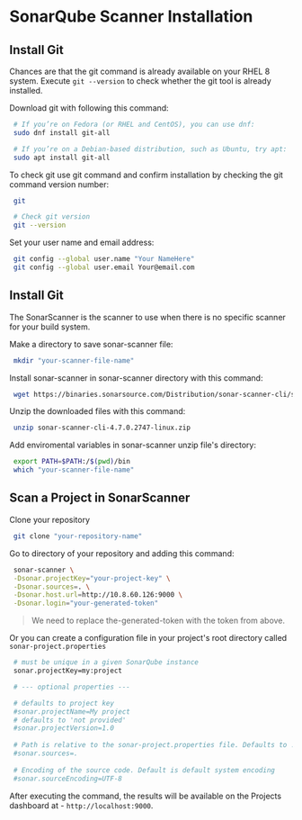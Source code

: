 # SonarQube Scanner Installation

## Install Git

Chances are that the git command is already available on your RHEL 8 system.
Execute `git --version` to check whether the git tool is already installed.

Download git with following this command:

```bash
 # If you’re on Fedora (or RHEL and CentOS), you can use dnf:
 sudo dnf install git-all
```

```bash
 # If you’re on a Debian-based distribution, such as Ubuntu, try apt:
 sudo apt install git-all
```

To check git use git command and confirm installation by checking the git command version number:

```bash
 git

 # Check git version
 git --version
```

Set your user name and email address:

```bash
 git config --global user.name "Your NameHere"
 git config --global user.email Your@email.com
```

## Install Git

The SonarScanner is the scanner to use when there is no specific scanner for your build system.

Make a directory to save sonar-scanner file:

```bash
 mkdir "your-scanner-file-name"
```

Install sonar-scanner in sonar-scanner directory with this command:

```bash
 wget https://binaries.sonarsource.com/Distribution/sonar-scanner-cli/sonar-scanner-cli-4.7.0.2747-linux.zip
```

Unzip the downloaded files with this command:

```bash
 unzip sonar-scanner-cli-4.7.0.2747-linux.zip
```

Add enviromental variables in sonar-scanner unzip file's directory:

```bash
 export PATH=$PATH:/$(pwd)/bin
 which "your-scanner-file-name"
```

<!-- Set some configuration for routing to :

```bash
 nc -v 10.8.60.126 9000
``` -->

## Scan a Project in SonarScanner

Clone your repository 

```bash
 git clone "your-repository-name"
```

Go to directory of your repository and adding this command:

```bash
 sonar-scanner \
 -Dsonar.projectKey="your-project-key" \
 -Dsonar.sources=. \
 -Dsonar.host.url=http://10.8.60.126:9000 \
 -Dsonar.login="your-generated-token"
```

>We need to replace the-generated-token with the token from above.

Or you can create a configuration file in your project's root directory called `sonar-project.properties`

```bash
 # must be unique in a given SonarQube instance
 sonar.projectKey=my:project

 # --- optional properties ---

 # defaults to project key
 #sonar.projectName=My project
 # defaults to 'not provided'
 #sonar.projectVersion=1.0
 
 # Path is relative to the sonar-project.properties file. Defaults to .
 #sonar.sources=.
 
 # Encoding of the source code. Default is default system encoding
 #sonar.sourceEncoding=UTF-8
```

After executing the command, the results will be available on the Projects dashboard at - `http://localhost:9000`.